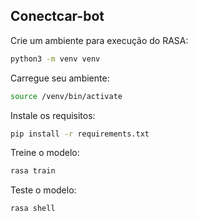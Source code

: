 Conectcar-bot
---

Crie um ambiente para execução do RASA:
```sh
python3 -m venv venv
```

Carregue seu ambiente:
```sh
source /venv/bin/activate
```

Instale os requisitos:
```sh
pip install -r requirements.txt
```

Treine o modelo:
```sh
rasa train
```

Teste o modelo:
```sh
rasa shell
```
